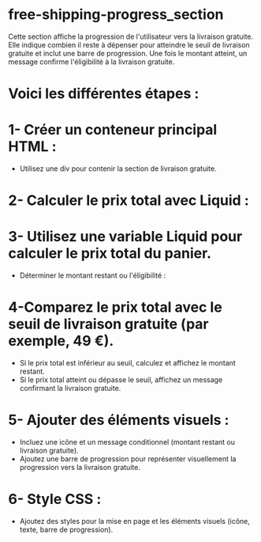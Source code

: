 # free-shipping-progress_section
Cette section affiche la progression de l'utilisateur vers la livraison gratuite. Elle indique combien il reste à dépenser pour atteindre le seuil de livraison gratuite et inclut une barre de progression. Une fois le montant atteint, un message confirme l'éligibilité à la livraison gratuite.

# Voici les différentes étapes :

# 1- Créer un conteneur principal HTML :

- Utilisez une div pour contenir la section de livraison gratuite.

# 2- Calculer le prix total avec Liquid :

# 3- Utilisez une variable Liquid pour calculer le prix total du panier.
- Déterminer le montant restant ou l'éligibilité :

# 4-Comparez le prix total avec le seuil de livraison gratuite (par exemple, 49 €).
- Si le prix total est inférieur au seuil, calculez et affichez le montant restant.
- Si le prix total atteint ou dépasse le seuil, affichez un message confirmant la livraison gratuite.

# 5- Ajouter des éléments visuels :

- Incluez une icône et un message conditionnel (montant restant ou livraison gratuite).
- Ajoutez une barre de progression pour représenter visuellement la progression vers la livraison gratuite.

# 6- Style CSS :

- Ajoutez des styles pour la mise en page et les éléments visuels (icône, texte, barre de progression).
